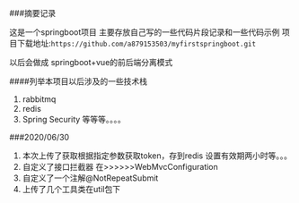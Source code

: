 ###摘要记录

这是一个springboot项目
主要存放自己写的一些代码片段记录和一些代码示例
项目下载地址:`https://github.com/a879153503/myfirstspringboot.git`

以后会做成
springboot+vue的前后端分离模式

####列举本项目以后涉及的一些技术栈

1. rabbitmq
2. redis
3. Spring Security
等等等。。。。


###2020/06/30
1. 本次上传了获取根据指定参数获取token，存到redis 设置有效期两小时等。。。
2. 自定义了接口拦截器 在>>>>>>WebMvcConfiguration
3. 自定义了一个注解@NotRepeatSubmit
4. 上传了几个工具类在util包下